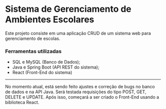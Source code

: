 # Sistema de Gerenciamento de Ambientes Escolares

Este projeto consiste em uma aplicação CRUD de um sistema web para gerenciamento de escolas.

### Ferramentas utilizadas

- SQL e MySQL (Banco de Dados);
- Java e Spring Boot (API REST do sistema);
- React (Front-End do sistema)

<hr>

No momento atual, está sendo feito ajustes e correção de bugs no banco de dados e na API Java. Será testada requisições do tipo POST, GET, DELETE e UPDATE. Após isso, começará a ser criado o Front-End usando a biblioteca React.

